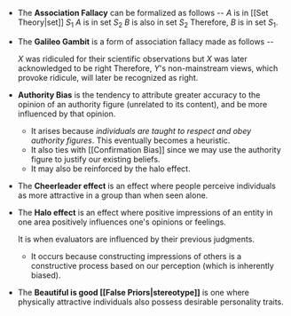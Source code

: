* The **Association  Fallacy** can be formalized as follows -- 
  $A$ is in [[Set Theory|set]] $S_1$
  $A$ is in set $S_2$
  $B$ is also in set $S_2$
  Therefore, $B$ is in set $S_1$.

* The **Galileo Gambit** is a form of association fallacy made as follows -- 
  
  $X$ was ridiculed for their scientific observations but $X$ was later acknowledged to be right
  Therefore, $Y$'s non-mainstream views, which provoke ridicule, will later be recognized as right.

* **Authority Bias** is the tendency to attribute greater accuracy to the opinion of an authority figure (unrelated to its content), and be more influenced by that opinion.
	* It arises because *individuals are taught to respect and obey authority figures*. This eventually becomes a heuristic. 
	* It also ties with [[Confirmation Bias]] since we may use the authority figure to justify our existing beliefs.
	* It may also be reinforced by the halo effect.

* The **Cheerleader effect** is an effect where people perceive individuals as more attractive in a group than when seen alone.

* The **Halo effect** is an effect where positive impressions of an entity in one area positively influences one's opinions or feelings. 
  
  It is when evaluators are influenced by their previous judgments. 
	* It occurs because constructing impressions of others is a constructive process based on our perception (which is inherently biased). 

* The **Beautiful is good [[False Priors|stereotype]]** is one where physically attractive individuals also possess desirable personality traits.

